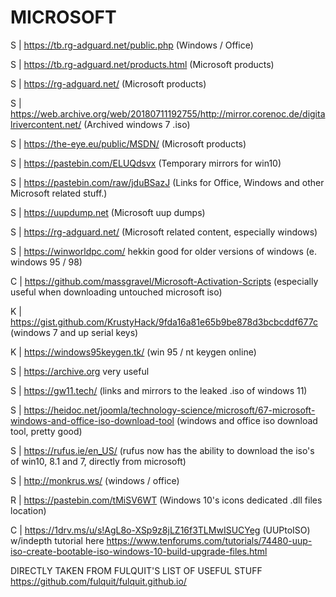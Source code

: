 # MICROSOFT  
  
S | https://tb.rg-adguard.net/public.php (Windows / Office)
  
S | https://tb.rg-adguard.net/products.html  (Microsoft products)

S | https://rg-adguard.net/ (Microsoft products)
  
S | https://web.archive.org/web/20180711192755/http://mirror.corenoc.de/digitalrivercontent.net/  (Archived windows 7 .iso)
  
S | https://the-eye.eu/public/MSDN/  (Microsoft products)
  
S | https://pastebin.com/ELUQdsvx  (Temporary mirrors for win10)
  
S | https://pastebin.com/raw/jduBSazJ  (Links for Office, Windows and other Microsoft related stuff.)
  
S | https://uupdump.net  (Microsoft uup dumps)
  
S | https://rg-adguard.net/  (Microsoft related content, especially windows)
  
S | https://winworldpc.com/ hekkin good for older versions of windows (e. windows 95 / 98)  
  
C | https://github.com/massgravel/Microsoft-Activation-Scripts (especially useful when downloading untouched microsoft iso)
  
K | https://gist.github.com/KrustyHack/9fda16a81e65b9be878d3bcbcddf677c (windows 7 and up serial keys)  
  
K | https://windows95keygen.tk/ (win 95 / nt keygen online)  
  
S | https://archive.org very useful  
  
S | https://gw11.tech/ (links and mirrors to the leaked .iso of windows 11)  
  
S | https://heidoc.net/joomla/technology-science/microsoft/67-microsoft-windows-and-office-iso-download-tool (windows and office iso download tool, pretty good) 

S | https://rufus.ie/en_US/ (rufus now has the ability to download the iso's of win10, 8.1 and 7, directly from microsoft)

S | http://monkrus.ws/ (windows / office)

R | https://pastebin.com/tMiSV6WT (Windows 10's icons dedicated .dll files location)

C | https://1drv.ms/u/s!AgL8o-XSp9z8jLZ16f3TLMwISUCYeg (UUPtoISO) w/indepth tutorial here https://www.tenforums.com/tutorials/74480-uup-iso-create-bootable-iso-windows-10-build-upgrade-files.html
 

DIRECTLY TAKEN FROM FULQUIT'S LIST OF USEFUL STUFF https://github.com/fulquit/fulquit.github.io/  
